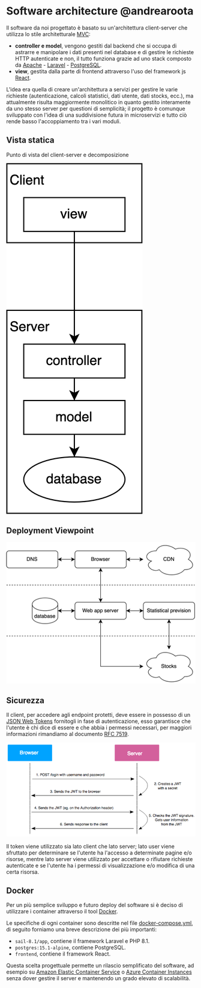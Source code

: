 # Software architecture @andrearoota

Il software da noi progettato è basato su un'architettura client-server che utilizza lo stile architetturale [MVC](https://en.wikipedia.org/wiki/Model%E2%80%93view%E2%80%93controller):
- **controller e model**, vengono gestiti dal backend che si occupa di astrarre e manipolare i dati presenti nel database e di gestire le richieste HTTP autenticate e non, il tutto funziona grazie ad uno stack composto da [Apache](https://httpd.apache.org/) - [Laravel](https://laravel.com/) - [PostgreSQL](https://www.postgresql.org/).
- **view**, gestita dalla parte di frontend attraverso l'uso del framework js [React](https://reactjs.org/).

L'idea era quella di creare un'architettura a servizi per gestire le varie richieste (autenticazione, calcoli statistici, dati utente, dati stocks, ecc.), ma attualmente risulta maggiormente monolitico in quanto gestito interamente da uno stesso server per questioni di semplicità; il progetto è comunque sviluppato con l'idea di una suddivisione futura in microservizi e tutto ciò rende basso l'accoppiamento tra i vari moduli.

## Vista statica
Punto di vista del client-server e decomposizione

![img](./asset/client-server-diagram.png)

## Deployment Viewpoint
![img](./asset/Deploy-diagram.png)


## Sicurezza
Il client, per accedere agli endpoint protetti, deve essere in possesso di un [JSON Web Tokens](https://jwt.io/) fornitogli in fase di autenticazione, esso garantisce che l'utente è chi dice di essere e che abbia i permessi necessari, per maggiori informazioni rimandiamo al documento [RFC 7519](https://tools.ietf.org/html/rfc7519).

![img](./asset/JWT_diagram.png)

Il token viene utilizzato sia lato client che lato server; lato user viene sfruttato per determinare se l'utente ha l'accesso a determinate pagine e/o risorse, mentre lato server viene utilizzato per accettare o rifiutare richieste autenticate e se l'utente ha i permessi di visualizzazione e/o modifica di una certa risorsa.

## Docker
Per un più semplice sviluppo e futuro deploy del software si è deciso di utilizzare i container attraverso il tool [Docker](https://www.docker.com/).

Le specifiche di ogni container sono descritte nel file [docker-compose.yml](../../backend/docker-compose.yml), di seguito forniamo una breve descrizione dei più importanti:
- `sail-8.1/app`, contiene il framework Laravel e PHP 8.1.
- `postgres:15.1-alpine`, contiene PostgreSQL.
- `frontend`, contiene il framework React.

Questa scelta progettuale permette un rilascio semplificato del software, ad esempio su [Amazon Elastic Container Service](https://aws.amazon.com/it/ecs/) o [Azure Container Instances](https://azure.microsoft.com/it-it/products/container-instances) senza dover gestire il server e mantenendo un grado elevato di scalabilità.
